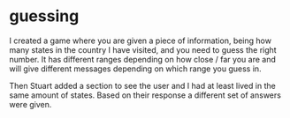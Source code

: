 # guessing

I created a game where you are given a piece of information, being how many states in the country I have visited, and you need to guess the right number. It has different ranges depending on how close / far you are and will give different messages depending on which range you guess in.

Then Stuart added a section to see the user and I had at least lived in the same amount of states. Based on their response a different set of answers were given. 
